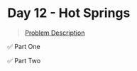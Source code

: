 # Day 12 - Hot Springs

> [Problem Description](https://adventofcode.com/2023/day/12)

:white_check_mark: Part One

:white_check_mark: Part Two
